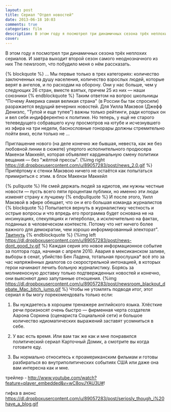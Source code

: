 ```yaml
---
layout: post
title: Сериал "Отдел новостей"
date: 2013-06-18 10:03
comments: true
categories: film
description: В этом году я посмотрел три динамичных сезона трёх неплохих сериалов. И завтра выходит второй сезон самого неоднозначного из них The newsroom, что побудило меня о нём рассказать
cover: 
---
```

В этом году я посмотрел три динамичных сезона трёх неплохих сериалов. И завтра выходит второй сезон самого неоднозначного из них The newsroom, что побудило меня о нём рассказать.

{% blockquote %}
… Мы первые только в трех категориях: количество заключенных на душу населения, количество взрослых людей, которые верят в ангелов, и по расходам на оборону. Они у нас больше, чем у следующих 26 стран, вместе взятых, причем 25 из них — наши союзники
{% endblockquote %}
Таким ответом на вопрос школьницы "Почему Америка самая великая страна" (в России бы так спросили) разражается ведущий вечерних новостей. Для Уилла Макэвоя (Джефф Дениэлс, "Тупой и еще тупее") важны только рейтинги, ради которых он и вел себя индифферентно к политике. 
Но теперь, у ещё не старого телеведущего собравшего кучу просмотров на ютубе и исчезнувшего из эфира на три недели, баснословные гонорары должны стремительно пойти вниз, если только не ...

Приглашение нового (на деле конечно же бывшая, невеста, как же без любовной линии в сюжете) упертого исполнительного продюсера Макензи Маккейл, которая объявляет кардинальную смену политики вещания — без "жёлтой прессы". 
{%img right https://dl.dropboxusercontent.com/u/89057283/post/news_2.0.gif %}
Припёртому к стенки Макэвою ничего не остаётся как попытаться примириться с этим. 
в блок Макензи Маккейл

{% pullquote %}
Не смей держать людей за идиотов, им нужны честные новости — пусть всего пяти процентам публики, но именно эти люди изменят страну к лучшему
{% endpullquote %}
И после этого, Уилл Макэвой в эфире обещает, что он и его большая команда журналистов
{% blockquote %}
Попытается вернуть в журналистику честность и острые вопросы и что впредь его программа будет основана не на инсинуациях, спекуляциях и гиперболах, а исключительно на фактах, поданных в человеческом контексте. Потому что нет ничего более важного для демократии, чем хорошо информированный электорат". <a href="https://twitter.com/share" class="twitter-share-button" data-url="http://naydenov.tk/the-newsroom" data-via="a_naydenov" data-lang="ru" data-count="none" data-dnt="true">Твитнуть</a>
{% endblockquote %}
{%img left https://dl.dropboxusercontent.com/u/89057283/post/news-dont_good_tv.gif %}
Каждая серия это новое информационное событие за полтора года, начиная с апреля 2010. Авария в мексиканском заливе, выборы в сенат, убийство Бен Ладена, тотальная прослушка* всё это за час напряжённых диалогов со скорострельной интонацией, в которых герои начинают лечить больную журналистику. Борясь за молниеносную доставку только подтвержденных новостей и конечно, они выясняют дико запутанные отношения.
{%img https://dl.dropboxusercontent.com/u/89057283/post/newsroom_blackout_debate_Mac_bitch_jump.gif %}
Чтобы не утомлять подводя итог, этот сериал я бы могу порекомендовать только если:
1) Вы нуждаетесь в хорошем тренажере английского языка. Хлёсткие речи произносят очень быстро — фирменная черта создателя Аарона Соркина (сценариста Социальной сети) и большое количество идиоматических выражений заставят усомниться в себе.

2) У вас есть время. Или вам так же как и мне понравился политический сериал Карточный Домик, а смотрите вы когда готовите еду.

3) Вы нормально относитесь к проамериканским фильмам и готовы разбираться во внутриполитических событиях США или даже она вам интересна как и мне.

трейлер - http://www.youtube.com/watch?feature=player_embedded&v=wC8ovJYAU3U#!

гифка в анонс https://dl.dropboxusercontent.com/u/89057283/post/seriosly_though_i%20have_a_blog.gif
